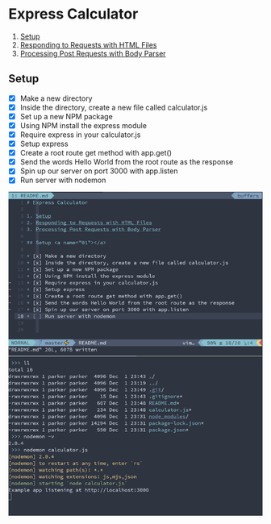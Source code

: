 # Express Calculator

1. [Setup](#01)
2. [Responding to Requests with HTML Files](#02)
3. [Processing Post Requests with Body Parser](#03)

## Setup <a name="01"></a>

* [x] Make a new directory
* [x] Inside the directory, create a new file called calculator.js
* [x] Set up a new NPM package
* [x] Using NPM install the express module
* [x] Require express in your calculator.js
* [x] Setup express
* [x] Create a root route get method with app.get()
* [x] Send the words Hello World from the root route as the response
* [x] Spin up our server on port 3000 with app.listen
* [x] Run server with nodemon

![Phase 1 Complete](phase1.PNG)

